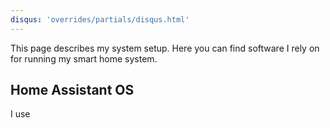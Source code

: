 ```yaml
---
disqus: 'overrides/partials/disqus.html'
---
```


This page describes my system setup. Here you can find software I rely on for running my smart home system.

## Home Assistant OS

I use 